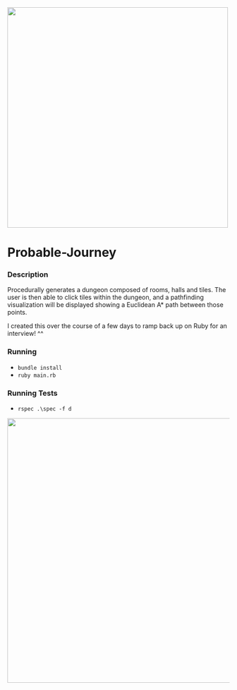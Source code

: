 <img src='http://galenscovell.github.io/css/pics/probable-journey.png' width=500px />

# Probable-Journey

### Description

Procedurally generates a dungeon composed of rooms, halls and tiles. 
The user is then able to click tiles within the dungeon, and a pathfinding visualization 
will be displayed showing a Euclidean A* path between those points.

I created this over the course of a few days to ramp back up on Ruby for an interview! ^^

### Running
* `bundle install`
* `ruby main.rb`

### Running Tests
* `rspec .\spec -f d`

<img src='http://galenscovell.github.io/css/pics/probable-journey.gif' width=600px />
